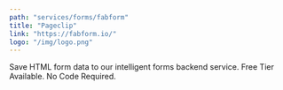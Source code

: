 ```yaml
---
path: "services/forms/fabform"
title: "Pageclip"
link: "https://fabform.io/"
logo: "/img/logo.png"
---
```


Save HTML form data to our intelligent forms backend service. Free Tier Available. No Code Required.
